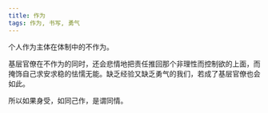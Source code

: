 ```yaml
---
title: 作为
tags: 作为, 书写, 勇气
---
```



个人作为主体在体制中的不作为。

基层官僚在不作为的同时，还会悲情地把责任推回那个非理性而控制欲的上面，而掩饰自己求安求稳的怯懦无能。缺乏经验又缺乏勇气的我们，若成了基层官僚也会如此。

所以如果身受，如同己作，是谓同情。

